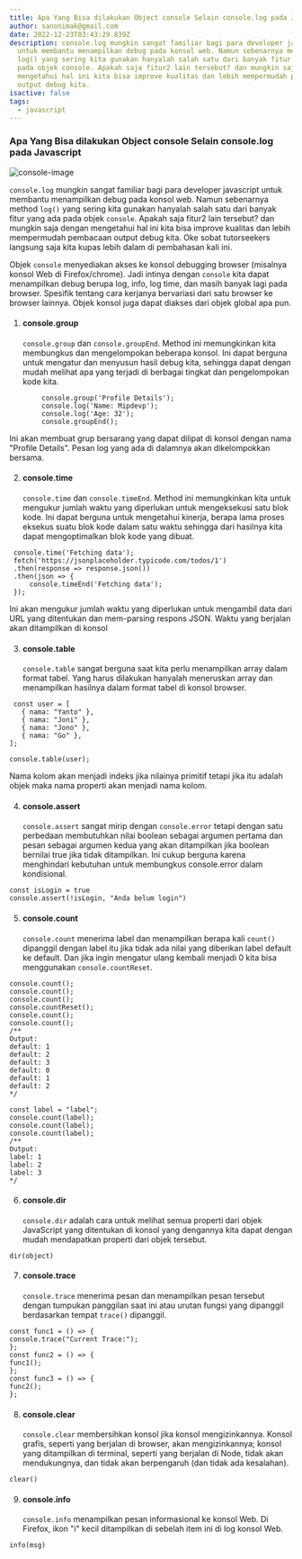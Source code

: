 ```yaml
---
title: Apa Yang Bisa dilakukan Object console Selain console.log pada Javascript
author: sanonimak@gmail.com
date: 2022-12-23T03:43:29.839Z
description: console.log mungkin sangat familiar bagi para developer javascript
  untuk membantu menampilkan debug pada konsol web. Namun sebenarnya method
  log() yang sering kita gunakan hanyalah salah satu dari banyak fitur yang ada
  pada objek console. Apakah saja fitur2 lain tersebut? dan mungkin saja dengan
  mengetahui hal ini kita bisa improve kualitas dan lebih mempermudah pembacaan
  output debug kita.
isactive: false
tags:
  - javascript
---
```

### Apa Yang Bisa dilakukan Object console Selain console.log pada Javascript

![console-image](https://images.unsplash.com/photo-1607799279861-4dd421887fb3?crop=entropy&cs=tinysrgb&fit=max&fm=jpg&ixid=MnwxfDB8MXxyYW5kb218MHx8fHx8fHx8MTYzMDI4NDAxMg&ixlib=rb-1.2.1&q=80&utm_campaign=api-credit&utm_medium=referral&utm_source=unsplash_source&w=1080 "console-image")

`console.log` mungkin sangat familiar bagi para developer javascript untuk membantu menampilkan debug pada konsol web. Namun sebenarnya method `log()` yang sering kita gunakan hanyalah salah satu dari banyak fitur yang ada pada objek `console`. Apakah saja fitur2 lain tersebut? dan mungkin saja dengan mengetahui hal ini kita bisa improve kualitas dan lebih mempermudah pembacaan output debug kita. Oke  sobat tutorseekers langsung saja kita kupas lebih dalam di pembahasan kali ini.

Objek `console` menyediakan akses ke konsol debugging browser (misalnya konsol Web di Firefox/chrome). Jadi intinya dengan `console` kita dapat menampilkan debug berupa log, info, log time, dan masih banyak lagi pada browser. Spesifik tentang cara kerjanya bervariasi dari satu browser ke browser lainnya. Objek konsol juga dapat diakses dari objek global apa pun.

1. #### console.group

   `console.group` dan `console.groupEnd`. Method ini memungkinkan kita membungkus dan mengelompokan beberapa konsol. Ini dapat berguna untuk mengatur dan menyusun hasil debug kita, sehingga dapat dengan mudah melihat apa yang terjadi di berbagai tingkat dan pengelompokan kode kita.

```
        console.group('Profile Details');
        console.log('Name: Mipdevp');
        console.log('Age: 32');
        console.groupEnd();
```

Ini akan membuat grup bersarang yang dapat dilipat di konsol dengan nama "Profile Details". Pesan log yang ada di dalamnya akan dikelompokkan bersama.

2. #### console.time

   `console.time` dan `console.timeEnd`. Method ini memungkinkan kita untuk mengukur jumlah waktu yang diperlukan untuk mengeksekusi satu blok kode. Ini dapat berguna untuk mengetahui kinerja, berapa lama proses eksekus suatu blok kode dalam satu waktu sehingga dari hasilnya kita dapat mengoptimalkan blok kode yang dibuat.

```
 console.time('Fetching data');
 fetch('https://jsonplaceholder.typicode.com/todos/1')
 .then(response => response.json())
 .then(json => {
     console.timeEnd('Fetching data');
 });
```

   Ini akan mengukur jumlah waktu yang diperlukan untuk mengambil data dari URL yang ditentukan dan mem-parsing respons JSON. Waktu yang berjalan akan ditampilkan di konsol

3. #### console.table

   `console.table` sangat berguna saat kita perlu menampilkan array dalam format tabel. Yang harus dilakukan hanyalah meneruskan array dan menampilkan hasilnya dalam format tabel di konsol browser. 

```
 const user = [
   { nama: "Yanto" },
   { nama: "Joni" },
   { nama: "Jono" },
   { nama: "Go" },
];

console.table(user);
```

   Nama kolom akan menjadi indeks jika nilainya primitif tetapi jika itu adalah objek maka nama properti akan menjadi nama kolom.

4. #### console.assert

   `console.assert` sangat mirip dengan `console.error` tetapi dengan satu perbedaan membutuhkan nilai boolean sebagai argumen pertama dan pesan sebagai argumen kedua yang akan ditampilkan jika boolean bernilai true jika tidak ditampilkan. Ini cukup berguna karena menghindari kebutuhan untuk membungkus console.error dalam kondisional.

```
const isLogin = true
console.assert(!isLogin, "Anda belum login")
```

5. #### console.count

   `console.count` menerima label dan menampilkan berapa kali `count()` dipanggil dengan label itu jika tidak ada nilai yang diberikan label default ke default. Dan jika ingin mengatur ulang kembali menjadi 0 kita bisa menggunakan `console.countReset`.

```
console.count();
console.count();
console.count();
console.countReset();
console.count();
console.count();
/**
Output:
default: 1
default: 2
default: 3
default: 0
default: 1
default: 2
*/

const label = "label";
console.count(label);
console.count(label);
console.count(label);
/**
Output:
label: 1
label: 2
label: 3
*/
```

6. #### console.dir

   `console.dir` adalah cara untuk melihat semua properti dari objek JavaScript yang ditentukan di konsol yang dengannya kita dapat dengan mudah mendapatkan properti dari objek tersebut.

```
dir(object)
```

7. #### console.trace

   `console.trace` menerima pesan dan menampilkan pesan tersebut dengan tumpukan panggilan saat ini atau urutan fungsi yang dipanggil berdasarkan tempat `trace()` dipanggil.

```
const func1 = () => {
console.trace("Current Trace:");
};
const func2 = () => {
func1();
};
const func3 = () => {
func2();
};
```

8. #### console.clear

   `console.clear` membersihkan konsol jika konsol mengizinkannya. Konsol grafis, seperti yang berjalan di browser, akan mengizinkannya; konsol yang ditampilkan di terminal, seperti yang berjalan di Node, tidak akan mendukungnya, dan tidak akan berpengaruh (dan tidak ada kesalahan).

```
clear()
```

9. #### console.info

   `console.info` menampilkan pesan informasional ke konsol Web. Di Firefox, ikon "i" kecil ditampilkan di sebelah item ini di log konsol Web.

```
info(msg)
```
